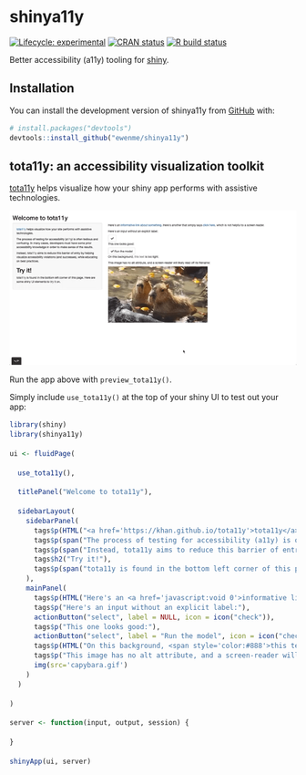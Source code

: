 
<!-- README.md is generated from README.Rmd. Please edit that file -->

# shinya11y

<!-- badges: start -->

[![Lifecycle:
experimental](https://img.shields.io/badge/lifecycle-experimental-orange.svg)](https://www.tidyverse.org/lifecycle/#experimental)
[![CRAN
status](https://www.r-pkg.org/badges/version/shinya11y)](https://CRAN.R-project.org/package=shinya11y)
[![R build
status](https://github.com/ewenme/shinya11y/workflows/R-CMD-check/badge.svg)](https://github.com/ewenme/shinya11y/actions)
<!-- badges: end -->

Better accessibility (a11y) tooling for
[shiny](https://shiny.rstudio.com/).

## Installation

You can install the development version of shinya11y from
[GitHub](https://github.com/) with:

``` r
# install.packages("devtools")
devtools::install_github("ewenme/shinya11y")
```

## tota11y: an accessibility visualization toolkit

[tota11y](https://khan.github.io/tota11y) helps visualize how your shiny
app performs with assistive technologies.

![](man/figures/tota11y.gif)

Run the app above with `preview_tota11y()`.

Simply include `use_tota11y()` at the top of your shiny UI to test out
your app:

``` r
library(shiny)
library(shinya11y)

ui <- fluidPage(

  use_tota11y(),

  titlePanel("Welcome to tota11y"),

  sidebarLayout(
    sidebarPanel(
      tags$p(HTML("<a href='https://khan.github.io/tota11y'>tota11y</a> helps visualize how your site performs with assistive technologies.")),
      tags$p(span("The process of testing for accessibility (a11y) is often tedious and confusing. In many cases, developers must have some prior accessibility knowledge in order to make sense of the results.")),
      tags$p(span("Instead, tota11y aims to reduce this barrier of entry by helping visualize accessibility violations (and successes), while educating on best practices.")),
      tags$h2("Try it!"),
      tags$p(span("tota11y is found in the bottom left corner of this page. Here are some shiny UI elements to try it on."))
    ),
    mainPanel(
      tags$p(HTML("Here's an <a href='javascript:void 0'>informative link about something</a>. Here's another that simply says <a href='javascript:void 0'>click here</a>, which is not helpful to a screen reader.")),
      tags$p("Here's an input without an explicit label:"),
      actionButton("select", label = NULL, icon = icon("check")),
      tags$p("This one looks good:"),
      actionButton("select", label = "Run the model", icon = icon("check")),
      tags$p(HTML("On this background, <span style='color:#888'>this text</span> is too light.")),
      tags$p("This image has no alt attribute, and a screen-reader will likely read off its filename:"),
      img(src='capybara.gif')
    )
  )

)

server <- function(input, output, session) {

}

shinyApp(ui, server)
```
